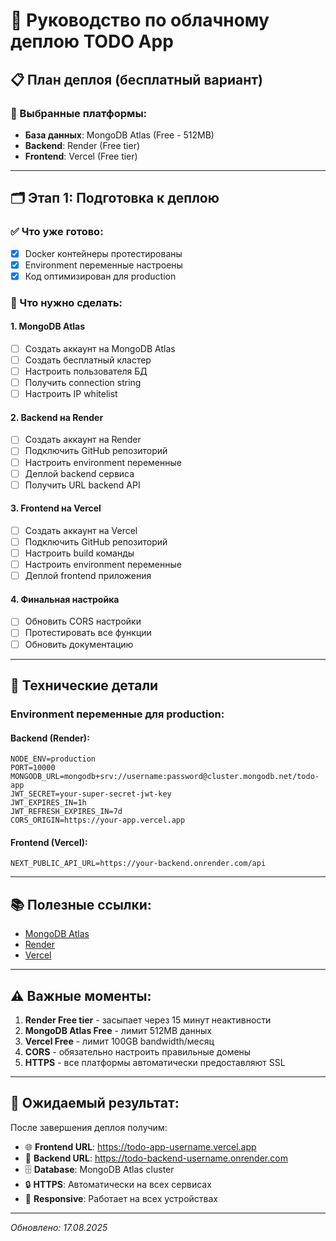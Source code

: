# 🚀 Руководство по облачному деплою TODO App

## 📋 План деплоя (бесплатный вариант)

### 🎯 Выбранные платформы:
- **База данных**: MongoDB Atlas (Free - 512MB)
- **Backend**: Render (Free tier)
- **Frontend**: Vercel (Free tier)

---

## 🗂️ Этап 1: Подготовка к деплою

### ✅ Что уже готово:
- [x] Docker контейнеры протестированы
- [x] Environment переменные настроены
- [x] Код оптимизирован для production

### 📝 Что нужно сделать:

#### 1. MongoDB Atlas
- [ ] Создать аккаунт на MongoDB Atlas
- [ ] Создать бесплатный кластер
- [ ] Настроить пользователя БД
- [ ] Получить connection string
- [ ] Настроить IP whitelist

#### 2. Backend на Render
- [ ] Создать аккаунт на Render
- [ ] Подключить GitHub репозиторий
- [ ] Настроить environment переменные
- [ ] Деплой backend сервиса
- [ ] Получить URL backend API

#### 3. Frontend на Vercel
- [ ] Создать аккаунт на Vercel
- [ ] Подключить GitHub репозиторий
- [ ] Настроить build команды
- [ ] Настроить environment переменные
- [ ] Деплой frontend приложения

#### 4. Финальная настройка
- [ ] Обновить CORS настройки
- [ ] Протестировать все функции
- [ ] Обновить документацию

---

## 🔧 Технические детали

### Environment переменные для production:

#### Backend (Render):
```
NODE_ENV=production
PORT=10000
MONGODB_URL=mongodb+srv://username:password@cluster.mongodb.net/todo-app
JWT_SECRET=your-super-secret-jwt-key
JWT_EXPIRES_IN=1h
JWT_REFRESH_EXPIRES_IN=7d
CORS_ORIGIN=https://your-app.vercel.app
```

#### Frontend (Vercel):
```
NEXT_PUBLIC_API_URL=https://your-backend.onrender.com/api
```

---

## 📚 Полезные ссылки:

- [MongoDB Atlas](https://www.mongodb.com/atlas)
- [Render](https://render.com/)
- [Vercel](https://vercel.com/)

---

## ⚠️ Важные моменты:

1. **Render Free tier** - засыпает через 15 минут неактивности
2. **MongoDB Atlas Free** - лимит 512MB данных
3. **Vercel Free** - лимит 100GB bandwidth/месяц
4. **CORS** - обязательно настроить правильные домены
5. **HTTPS** - все платформы автоматически предоставляют SSL

---

## 🎯 Ожидаемый результат:

После завершения деплоя получим:
- 🌐 **Frontend URL**: https://todo-app-username.vercel.app
- 🔧 **Backend URL**: https://todo-backend-username.onrender.com
- 🗄️ **Database**: MongoDB Atlas cluster
- 🔒 **HTTPS**: Автоматически на всех сервисах
- 📱 **Responsive**: Работает на всех устройствах

---

*Обновлено: 17.08.2025*

